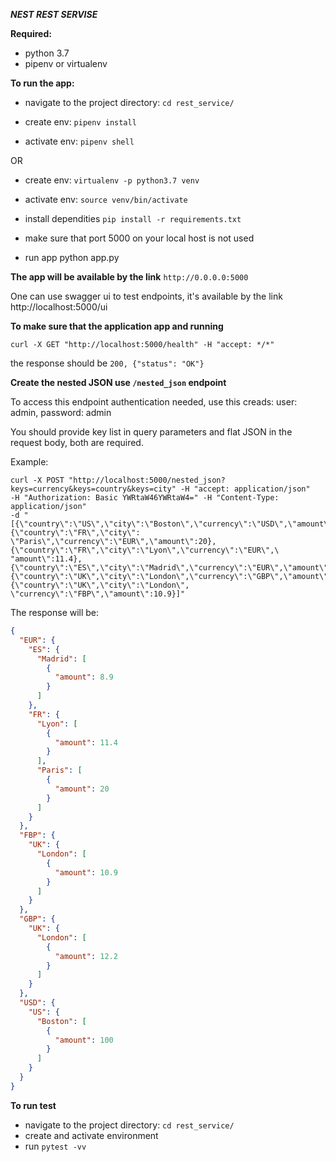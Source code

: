 ***NEST REST SERVISE***

**Required:**
* python 3.7
* pipenv or virtualenv 

**To run the app:**

* navigate to the project directory: `cd rest_service/`

* create env: ```pipenv install```

* activate env: ```pipenv shell```

OR 

* create env: ```virtualenv -p python3.7 venv```

* activate env: ```source venv/bin/activate```

* install dependities `pip install -r requirements.txt`

* make sure that port 5000 on your local host is not used

* run app python app.py

**The app will be available by the link** `http://0.0.0.0:5000`

One can use swagger ui to test endpoints, it's available by the link http://localhost:5000/ui

**To make sure that the application app and running**

`curl -X GET "http://localhost:5000/health" -H "accept: */*"`

the response should be `200, {"status": "OK"}`

**Create the nested JSON use `/nested_json` endpoint**

To access this endpoint authentication needed, use this creads: user: admin, password: admin

You should provide key list in query parameters and flat JSON in the request body, both are required.

Example:
```
curl -X POST "http://localhost:5000/nested_json?keys=currency&keys=country&keys=city" -H "accept: application/json"
-H "Authorization: Basic YWRtaW46YWRtaW4=" -H "Content-Type: application/json" 
-d "[{\"country\":\"US\",\"city\":\"Boston\",\"currency\":\"USD\",\"amount\":100},{\"country\":\"FR\",\"city\":
\"Paris\",\"currency\":\"EUR\",\"amount\":20},{\"country\":\"FR\",\"city\":\"Lyon\",\"currency\":\"EUR\",\
"amount\":11.4},{\"country\":\"ES\",\"city\":\"Madrid\",\"currency\":\"EUR\",\"amount\":8.9},
{\"country\":\"UK\",\"city\":\"London\",\"currency\":\"GBP\",\"amount\":12.2},{\"country\":\"UK\",\"city\":\"London\",
\"currency\":\"FBP\",\"amount\":10.9}]"
```

The response will be:

```json
{
  "EUR": {
    "ES": {
      "Madrid": [
        {
          "amount": 8.9
        }
      ]
    },
    "FR": {
      "Lyon": [
        {
          "amount": 11.4
        }
      ],
      "Paris": [
        {
          "amount": 20
        }
      ]
    }
  },
  "FBP": {
    "UK": {
      "London": [
        {
          "amount": 10.9
        }
      ]
    }
  },
  "GBP": {
    "UK": {
      "London": [
        {
          "amount": 12.2
        }
      ]
    }
  },
  "USD": {
    "US": {
      "Boston": [
        {
          "amount": 100
        }
      ]
    }
  }
}

```  

**To run test**
* navigate to the project directory: `cd rest_service/`
* create and activate environment
* run ``pytest -vv``
